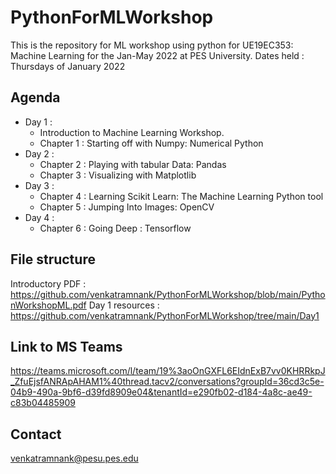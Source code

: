 # PythonForMLWorkshop
This is the repository for ML workshop using python for UE19EC353: Machine Learning for the Jan-May 2022 at PES University.
Dates held : Thursdays of January 2022

## Agenda 
- Day 1 : 
  - Introduction to Machine Learning Workshop. 
  - Chapter 1 : Starting off with Numpy: Numerical Python
- Day 2 : 
  - Chapter 2 : Playing with tabular Data: Pandas
  - Chapter 3 : Visualizing with Matplotlib
- Day 3 : 
  - Chapter 4 : Learning Scikit Learn: The Machine Learning Python tool
  - Chapter 5 : Jumping Into Images: OpenCV
- Day 4 :
  - Chapter 6 : Going Deep : Tensorflow

## File structure
Introductory PDF : https://github.com/venkatramnank/PythonForMLWorkshop/blob/main/PythonWorkshopML.pdf
Day 1 resources : https://github.com/venkatramnank/PythonForMLWorkshop/tree/main/Day1

## Link to MS Teams
https://teams.microsoft.com/l/team/19%3aoOnGXFL6EIdnExB7vv0KHRRkpJ_ZfuEjsfANRApAHAM1%40thread.tacv2/conversations?groupId=36cd3c5e-04b9-490a-9bf6-d39fd8909e04&tenantId=e290fb02-d184-4a8c-ae49-c83b04485909

## Contact
venkatramnank@pesu.pes.edu
